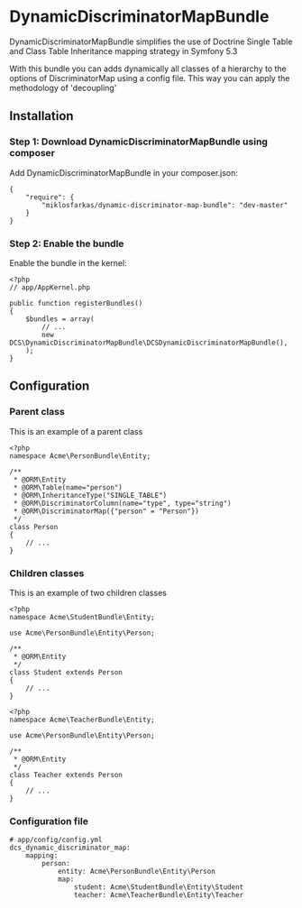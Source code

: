 DynamicDiscriminatorMapBundle
=============================

DynamicDiscriminatorMapBundle simplifies the use of Doctrine Single Table and Class Table Inheritance mapping strategy in Symfony 5.3

With this bundle you can adds dynamically all classes of a hierarchy to the options of DiscriminatorMap using a config file. This way you can apply the methodology of 'decoupling'

## Installation

### Step 1: Download DynamicDiscriminatorMapBundle using composer

Add DynamicDiscriminatorMapBundle in your composer.json:

	{
    	"require": {
        	"miklosfarkas/dynamic-discriminator-map-bundle": "dev-master"
    	}
	}

### Step 2: Enable the bundle

Enable the bundle in the kernel:

	<?php
	// app/AppKernel.php

	public function registerBundles()
	{
	    $bundles = array(
        	// ...
        	new DCS\DynamicDiscriminatorMapBundle\DCSDynamicDiscriminatorMapBundle(),
    	);
	}

## Configuration

### Parent class

This is an example of a parent class

	<?php
    namespace Acme\PersonBundle\Entity;

    /**
     * @ORM\Entity
     * @ORM\Table(name="person")
     * @ORM\InheritanceType("SINGLE_TABLE")
     * @ORM\DiscriminatorColumn(name="type", type="string")
     * @ORM\DiscriminatorMap({"person" = "Person"})
     */
    class Person
    {
        // ...
    }

### Children classes

This is an example of two children classes

	<?php
    namespace Acme\StudentBundle\Entity;

    use Acme\PersonBundle\Entity\Person;

    /**
     * @ORM\Entity
     */
    class Student extends Person
    {
        // ...
    }

	<?php
    namespace Acme\TeacherBundle\Entity;

    use Acme\PersonBundle\Entity\Person;

    /**
     * @ORM\Entity
     */
    class Teacher extends Person
    {
        // ...
    }

### Configuration file

    # app/config/config.yml
    dcs_dynamic_discriminator_map:
        mapping:
            person:
                entity: Acme\PersonBundle\Entity\Person
                map:
                    student: Acme\StudentBundle\Entity\Student
                    teacher: Acme\TeacherBundle\Entity\Teacher